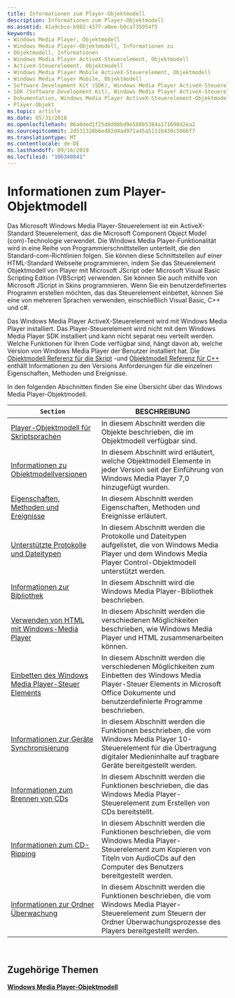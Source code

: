 ```yaml
---
title: Informationen zum Player-Objektmodell
description: Informationen zum Player-Objektmodell
ms.assetid: 41a9cbce-b982-4377-a0ee-b0ca735954f5
keywords:
- Windows Media Player, Objektmodell
- Windows Media Player-Objektmodell, Informationen zu
- Objektmodell, Informationen
- Windows Media Player ActiveX-Steuerelement, Objektmodell
- ActiveX-Steuerelement, Objektmodell
- Windows Media Player Mobile ActiveX-Steuerelement, Objektmodell
- Windows Media Player Mobile, Objektmodell
- Software Development Kit (SDK), Windows Media Player ActiveX-Steuerelement-Objektmodell
- SDK (Software Development Kit), Windows Media Player ActiveX-Steuerelement-Objektmodell
- Dokumentation, Windows Media Player ActiveX-Steuerelement-Objektmodell
- Player-Objekt
ms.topic: article
ms.date: 05/31/2018
ms.openlocfilehash: 06a0ded1f25d8d08bd9e588b5384a171698d2ea2
ms.sourcegitcommit: 2d531328b6ed82d4ad971a45a5131b430c5866f7
ms.translationtype: MT
ms.contentlocale: de-DE
ms.lasthandoff: 09/16/2019
ms.locfileid: "106340841"
---
```

# <a name="about-the-player-object-model"></a>Informationen zum Player-Objektmodell

Das Microsoft Windows Media Player-Steuerelement ist ein ActiveX-Standard Steuerelement, das die Microsoft Component Object Model (com)-Technologie verwendet. Die Windows Media Player-Funktionalität wird in eine Reihe von Programmierschnittstellen unterteilt, die den Standard-com-Richtlinien folgen. Sie können diese Schnittstellen auf einer HTML-Standard Webseite programmieren, indem Sie das Steuerelement Objektmodell von Player mit Microsoft JScript oder Microsoft Visual Basic Scripting Edition (VBScript) verwenden. Sie können Sie auch mithilfe von Microsoft JScript in Skins programmieren. Wenn Sie ein benutzerdefiniertes Programm erstellen möchten, das das Steuerelement einbettet, können Sie eine von mehreren Sprachen verwenden, einschließlich Visual Basic, C++ und c#.

Das Windows Media Player ActiveX-Steuerelement wird mit Windows Media Player installiert. Das Player-Steuerelement wird nicht mit dem Windows Media Player SDK installiert und kann nicht separat neu verteilt werden. Welche Funktionen für Ihren Code verfügbar sind, hängt davon ab, welche Version von Windows Media Player der Benutzer installiert hat. Die [Objektmodell Referenz für die Skript](object-model-reference-for-scripting.md) -und [Objektmodell Referenz für C++](object-model-reference-for-c.md) enthält Informationen zu den Versions Anforderungen für die einzelnen Eigenschaften, Methoden und Ereignisse.

In den folgenden Abschnitten finden Sie eine Übersicht über das Windows Media Player-Objektmodell.



| `Section`                                                                                        | BESCHREIBUNG                                                                                                                                                   |
|------------------------------------------------------------------------------------------------|---------------------------------------------------------------------------------------------------------------------------------------------------------------|
| [Player-Objektmodell für Skriptsprachen](player-object-model-for-scripting-languages.md) | In diesem Abschnitt werden die Objekte beschrieben, die im Objektmodell verfügbar sind.                                                                                             |
| [Informationen zu Objektmodellversionen](about-the-object-model-versions.md)                         | In diesem Abschnitt wird erläutert, welche Objektmodell Elemente in jeder Version seit der Einführung von Windows Media Player 7,0 hinzugefügt wurden.                             |
| [Eigenschaften, Methoden und Ereignisse](properties--methods-and-events.md)                          | In diesem Abschnitt werden Eigenschaften, Methoden und Ereignisse erläutert.                                                                                                        |
| [Unterstützte Protokolle und Dateitypen](supported-protocols-and-file-types.md)                   | In diesem Abschnitt werden die Protokolle und Dateitypen aufgelistet, die von Windows Media Player und dem Windows Media Player Control-Objektmodell unterstützt werden.                          |
| [Informationen zur Bibliothek](about-the-library.md)                                                     | In diesem Abschnitt wird die Windows Media Player-Bibliothek beschrieben.                                                                                                      |
| [Verwenden von HTML mit Windows-Media Player](using-html-with-windows-media-player.md)               | In diesem Abschnitt werden die verschiedenen Möglichkeiten beschrieben, wie Windows Media Player und HTML zusammenarbeiten können.                                                                  |
| [Einbetten des Windows Media Player-Steuer Elements](embedding-the-windows-media-player-control.md)   | In diesem Abschnitt werden die verschiedenen Möglichkeiten zum Einbetten des Windows Media Player-Steuer Elements in Microsoft Office Dokumente und benutzerdefinierte Programme beschrieben.                       |
| [Informationen zur Geräte Synchronisierung](about-device-synchronization.md)                               | In diesem Abschnitt werden die Funktionen beschrieben, die vom Windows Media Player 10-Steuerelement für die Übertragung digitaler Medieninhalte auf tragbare Geräte bereitgestellt werden. |
| [Informationen zum Brennen von CDs](about-cd-burning.md)                                                       | In diesem Abschnitt werden die Funktionen beschrieben, die das Windows Media Player-Steuerelement zum Erstellen von CDs bereitstellt.                                                       |
| [Informationen zum CD-Ripping](about-cd-ripping.md)                                                       | In diesem Abschnitt werden die Funktionen beschrieben, die vom Windows Media Player-Steuerelement zum Kopieren von Titeln von AudioCDs auf den Computer des Benutzers bereitgestellt werden.               |
| [Informationen zur Ordner Überwachung](about-folder-monitoring.md)                                         | In diesem Abschnitt werden die Funktionen beschrieben, die vom Windows Media Player-Steuerelement zum Steuern der Ordner Überwachungsprozesse des Players bereitgestellt werden.               |



 

## <a name="related-topics"></a>Zugehörige Themen

<dl> <dt>

[**Windows Media Player-Objektmodell**](windows-media-player-object-model.md)
</dt> </dl>

 

 




